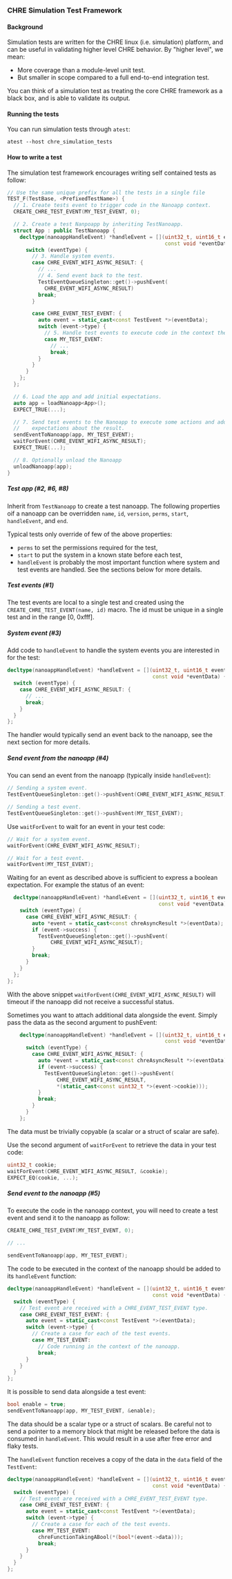 ### CHRE Simulation Test Framework

#### Background

Simulation tests are written for the CHRE linux (i.e. simulation) platform, and
can be useful in validating higher level CHRE behavior. By "higher level", we
mean:

* More coverage than a module-level unit test.
* But smaller in scope compared to a full end-to-end integration test.

You can think of a simulation test as treating the core CHRE framework as a
black box, and is able to validate its output.

#### Running the tests

You can run simulation tests through `atest`:

```
atest --host chre_simulation_tests
```

#### How to write a test

The simulation test framework encourages writing self contained tests as follow:

```cpp
// Use the same unique prefix for all the tests in a single file
TEST_F(TestBase, <PrefixedTestName>) {
  // 1. Create tests event to trigger code in the Nanoapp context.
  CREATE_CHRE_TEST_EVENT(MY_TEST_EVENT, 0);

  // 2. Create a test Nanpoapp by inheriting TestNanoapp.
  struct App : public TestNanoapp {
    decltype(nanoappHandleEvent) *handleEvent = [](uint32_t, uint16_t eventType,
                                                   const void *eventData) {
      switch (eventType) {
        // 3. Handle system events.
        case CHRE_EVENT_WIFI_ASYNC_RESULT: {
          // ...
          // 4. Send event back to the test.
          TestEventQueueSingleton::get()->pushEvent(
            CHRE_EVENT_WIFI_ASYNC_RESULT)
          break;
        }

        case CHRE_EVENT_TEST_EVENT: {
          auto event = static_cast<const TestEvent *>(eventData);
          switch (event->type) {
            // 5. Handle test events to execute code in the context the Nanoapp.
            case MY_TEST_EVENT:
              // ...
              break;
          }
        }
      }
    };
  };

  // 6. Load the app and add initial expectations.
  auto app = loadNanoapp<App>();
  EXPECT_TRUE(...);

  // 7. Send test events to the Nanoapp to execute some actions and add
  //    expectations about the result.
  sendEventToNanoapp(app, MY_TEST_EVENT);
  waitForEvent(CHRE_EVENT_WIFI_ASYNC_RESULT);
  EXPECT_TRUE(...);

  // 8. Optionally unload the Nanoapp
  unloadNanoapp(app);
}
```

##### Test app (#2, #6, #8)

Inherit from `TestNanoapp` to create a test nanoapp. The following
properties oif a nanoapp can be overridden `name`, `id`, `version`, `perms`,
`start`, `handleEvent`, and `end`.

Typical tests only override of few of the above properties:

* `perms` to set the permissions required for the test,
* `start` to put the system in a known state before each test,
* `handleEvent` is probably the most important function where system and test
   events are handled. See the sections below for more details.

##### Test events (#1)

The test events are local to a single test and created using the
`CREATE_CHRE_TEST_EVENT(name, id)` macro. The id must be unique in a single
test and in the range [0, 0xfff].

##### System event (#3)

Add code to `handleEvent` to handle the system events you are interested in for
the test:

```cpp
decltype(nanoappHandleEvent) *handleEvent = [](uint32_t, uint16_t eventType,
                                               const void *eventData) {
  switch (eventType) {
    case CHRE_EVENT_WIFI_ASYNC_RESULT: {
      // ...
      break;
    }
  }
};
```

The handler would typically send an event back to the nanoapp, see the next
section for more details.

##### Send event from the nanoapp (#4)

You can send an event from the nanoapp (typically inside `handleEvent`):

```cpp
// Sending a system event.
TestEventQueueSingleton::get()->pushEvent(CHRE_EVENT_WIFI_ASYNC_RESULT);

// Sending a test event.
TestEventQueueSingleton::get()->pushEvent(MY_TEST_EVENT);
```

Use `waitForEvent` to wait for an event in your test code:

```cpp
// Wait for a system event.
waitForEvent(CHRE_EVENT_WIFI_ASYNC_RESULT);

// Wait for a test event.
waitForEvent(MY_TEST_EVENT);
```

Waiting for an event as described above is sufficient to express a boolean
expectation. For example the status of an event:

```cpp
  decltype(nanoappHandleEvent) *handleEvent = [](uint32_t, uint16_t eventType,
                                                 const void *eventData) {
    switch (eventType) {
      case CHRE_EVENT_WIFI_ASYNC_RESULT: {
        auto *event = static_cast<const chreAsyncResult *>(eventData);
        if (event->success) {
          TestEventQueueSingleton::get()->pushEvent(
              CHRE_EVENT_WIFI_ASYNC_RESULT);
        }
        break;
      }
    }
  };
};
```

With the above snippet `waitForEvent(CHRE_EVENT_WIFI_ASYNC_RESULT)` will timeout
if the nanoapp did not receive a successful status.

Sometimes you want to attach additional data alongside the event. Simply pass
the data as the second argument to pushEvent:

```cpp
    decltype(nanoappHandleEvent) *handleEvent = [](uint32_t, uint16_t eventType,
                                                   const void *eventData) {
      switch (eventType) {
        case CHRE_EVENT_WIFI_ASYNC_RESULT: {
          auto *event = static_cast<const chreAsyncResult *>(eventData);
          if (event->success) {
            TestEventQueueSingleton::get()->pushEvent(
                CHRE_EVENT_WIFI_ASYNC_RESULT,
                *(static_cast<const uint32_t *>(event->cookie)));
          }
          break;
        }
      }
    };
```

The data must be trivially copyable (a scalar or a struct of scalar are safe).

Use the second argument of `waitForEvent` to retrieve the data in your test
code:

```cpp
uint32_t cookie;
waitForEvent(CHRE_EVENT_WIFI_ASYNC_RESULT, &cookie);
EXPECT_EQ(cookie, ...);
```

##### Send event to the nanoapp (#5)

To execute the code in the nanoapp context, you will need to create a test
event and send it to the nanoapp as follow:

```cpp
CREATE_CHRE_TEST_EVENT(MY_TEST_EVENT, 0);

// ...

sendEventToNanoapp(app, MY_TEST_EVENT);
```

The code to be executed in the context of the nanoapp should be added to its
`handleEvent` function:

```cpp
decltype(nanoappHandleEvent) *handleEvent = [](uint32_t, uint16_t eventType,
                                               const void *eventData) {
  switch (eventType) {
    // Test event are received with a CHRE_EVENT_TEST_EVENT type.
    case CHRE_EVENT_TEST_EVENT: {
      auto event = static_cast<const TestEvent *>(eventData);
      switch (event->type) {
        // Create a case for each of the test events.
        case MY_TEST_EVENT:
          // Code running in the context of the nanoapp.
          break;
      }
    }
  }
};
```

It is possible to send data alongside a test event:

```cpp
bool enable = true;
sendEventToNanoapp(app, MY_TEST_EVENT, &enable);
```

The data should be a scalar type or a struct of scalars. Be careful not to send
a pointer to a memory block that might be released before the data is consumed
in `handleEvent`. This would result in a use after free error and flaky tests.

The `handleEvent` function receives a copy of the data in the `data` field of
the `TestEvent`:

```cpp
decltype(nanoappHandleEvent) *handleEvent = [](uint32_t, uint16_t eventType,
                                               const void *eventData) {
  switch (eventType) {
    // Test event are received with a CHRE_EVENT_TEST_EVENT type.
    case CHRE_EVENT_TEST_EVENT: {
      auto event = static_cast<const TestEvent *>(eventData);
      switch (event->type) {
        // Create a case for each of the test events.
        case MY_TEST_EVENT:
          chreFunctionTakingABool(*(bool*(event->data)));
          break;
      }
    }
  }
};
```
